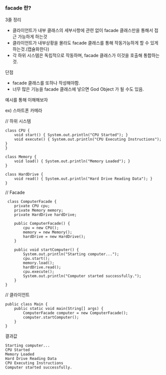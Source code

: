 ### facade 란?


3줄 정리
* 클라이언트가 내부 클래스의 세부사항에 관련 없이 facade 클래스만을 통해서 접근 가능하게 하는것
* 클라이언트가 내부상황을 몰라도 facade 클래스를 통해 작동가능하게 할 수 있게 하는것.(캡슐화한다)
* 각 하위 시스템은 독립적으로 작동하며, facade 클래스가 이것을 호출해 통합하는 것.


단점 
* facade 클래스를 또하나 작성해야함.
* 너무 많은 기능을 facade 클래스에 넣으면 God Object 가 될 수도 있음.

예시를 통해 이해해보자

ex) 스마트폰 카메라

// 하위 시스템
```
class CPU {
    void start() { System.out.println("CPU Started"); }
    void execute() { System.out.println("CPU Executing Instructions"); }
}

class Memory {
    void load() { System.out.println("Memory Loaded"); }
}

class HardDrive {
    void read() { System.out.println("Hard Drive Reading Data"); }
}

```

// Facade

```
 class ComputerFacade {
    private CPU cpu;
    private Memory memory;
    private HardDrive hardDrive;
    
    public ComputerFacade() {
        cpu = new CPU();
        memory = new Memory();
        hardDrive = new HardDrive();
    }

    public void startComputer() {
        System.out.println("Starting computer...");
        cpu.start();
        memory.load();
        hardDrive.read();
        cpu.execute();
        System.out.println("Computer started successfully.");
    }
}
```


   



// 클라이언트
```
public class Main {
    public static void main(String[] args) {
        ComputerFacade computer = new ComputerFacade();
        computer.startComputer();
    }
}
```

결과값
```
Starting computer...
CPU Started
Memory Loaded
Hard Drive Reading Data
CPU Executing Instructions
Computer started successfully.
```